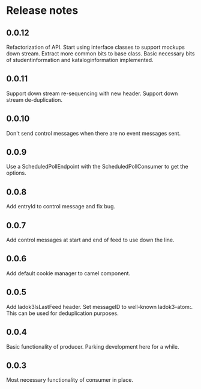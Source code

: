 # Release notes

## 0.0.12

Refactorization of API.
Start using interface classes to support mockups down stream.
Extract more common bits to base class.
Basic necessary bits of studentinformation and kataloginformation
implemented.

## 0.0.11

Support down stream re-sequencing with new header.
Support down stream de-duplication.

## 0.0.10

Don't send control messages when there are no event messages sent.

## 0.0.9

Use a ScheduledPollEndpoint with the ScheduledPollConsumer to get
the options.

## 0.0.8

Add entryId to control message and fix bug.

## 0.0.7

Add control messages at start and end of feed to use down the line.

## 0.0.6

Add default cookie manager to camel component.

## 0.0.5

Add ladok3IsLastFeed header.
Set messageID to well-known ladok3-atom:<entry id>. This can be
used for deduplication purposes.

## 0.0.4

Basic functionality of producer.
Parking development here for a while.

## 0.0.3

Most necessary functionality of consumer in place.



